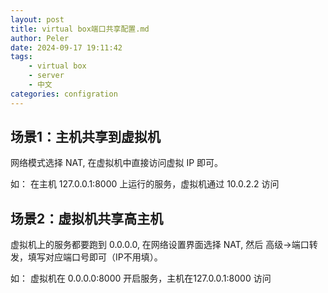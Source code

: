 ```yaml
---
layout: post
title: virtual box端口共享配置.md
author: Peler
date: 2024-09-17 19:11:42
tags:
    - virtual box
    - server
    - 中文
categories: configration
---
```


## 场景1：主机共享到虚拟机

网络模式选择 NAT, 在虚拟机中直接访问虚拟 IP 即可。

如：
在主机 127.0.0.1:8000 上运行的服务，虚拟机通过 10.0.2.2 访问

## 场景2：虚拟机共享高主机

虚拟机上的服务都要跑到 0.0.0.0, 在网络设置界面选择 NAT, 然后 高级->端口转发，填写对应端口号即可（IP不用填）。

如：
虚拟机在 0.0.0.0:8000 开启服务，主机在127.0.0.1:8000 访问